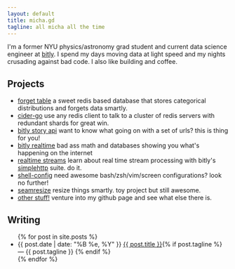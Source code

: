 ```yaml
---
layout: default
title: micha.gd
tagline: all micha all the time
---
```


<section id="about">
    <div class="section-right offset">
        <p class="bio">
            I'm a former NYU physics/astronomy grad student and current 
            data science engineer at <a href="//bit.ly">bitly</a>. I 
            spend my days moving data at light speed and my nights 
            crusading against bad code.  I also like building and coffee.
        </p>
    </div>
</section>


<section id="projects">
    <div class="section-title">
        <h2>Projects</h2>
    </div>
    <div class="section-body">
        <ul>
            <li class="project">
                <span class="project-name">
                    <a href="/forgettable/">forget table</a>
                </span>
                <span class="project-desc">
                    a sweet redis based database that stores categorical distributions and forgets data smartly.
                </span>
            </li>
            <li class="project">
                <span class="project-name">
                    <a href="https://github.com/mynameisfiber/cider-go">cider-go</a>
                </span>
                <span class="project-desc">
                    use any redis client to talk to a cluster of redis servers with redundant shards for great win.
                </span>
            </li>
            <li class="project">
                <span class="project-name">
                    <a href="http://dev.bitly.com/story_api.html">bitly story api</a>
                </span>
                <span class="project-desc">
                    want to know what going on with a set of urls? this is thing for you!
                </span>
            </li>
            <li class="project">
                <span class="project-name">
                    <a href="http://rt.ly/">bitly realtime</a>
                </span>
                <span class="project-desc">
                    bad ass math and databases showing you what's happening on the internet
                </span>
            </li>
            <li class="project">
                <span class="project-name">
                    <a href="/realtimestream">realtime streams</a>
                </span>
                <span class="project-desc">
                    learn about real time stream processing with bitly's <a href="http://github.com/bitly/simplehttp">simplehttp</a> suite. do it.
                </span>
            </li>
            <li class="project">
                <span class="project-name">
                    <a href="https://github.com/mynameisfiber/Shell-Config">shell-config</a>
                </span>
                <span class="project-desc">
                    need awesome bash/zsh/vim/screen configurations? look no further!
                </span>
            </li>
            <li class="project">
                <span class="project-name">
                    <a href="https://github.com/mynameisfiber/seamresize">seamresize</a>
                </span>
                <span class="project-desc">
                    resize things smartly. toy project but still awesome.
                </span>
            </li>
            <li class="project">
                <span class="project-name">
                    <a href="https://github.com/mynameisfiber/">other stuff!</a>
                </span>
                <span class="project-desc">
                    venture into my github page and see what else there is.
                </span>
            </li>
        </ul>
    </div>
</section>

<section id="blog">
    <div class="section-title">
        <h2>Writing</h2>
    </div>
    <div class="section-body">
        <ul class="post-list">
            {% for post in site.posts %}
                <li class="blog-entry">
                    <span class="blog-date">
                        {{ post.date | date: "%B %e, %Y" }}
                    </span>
                    <span class="blog-desc">
                        <a href="{{ BASE_PATH }}{{ post.url }}" class="blog-title">{{ post.title }}</a>{% if post.tagline %} &mdash; {{ post.tagline }} {% endif %}
                    </span>
                </li>
            {% endfor %} 
        </ul>
    </div>
</section>
